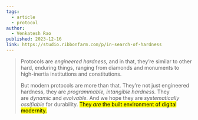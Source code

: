 ```yaml
---
tags:
  - article
  - protocol
author:
  - Venkatesh Rao
published: 2023-12-16
link: https://studio.ribbonfarm.com/p/in-search-of-hardness
---
```


> Protocols are _engineered_ _hardness,_ and in that, they’re similar to other hard, enduring things, ranging from diamonds and monuments to high-inertia institutions and constitutions.
> 
> But modern protocols are more than that. They’re not just engineered hardness, they are _programmable, intangible hardness._ They are _dynamic_ and _evolvable._ And we hope they are _systematically ossifiable_ for durability. <mark>They _are_ the built environment of digital modernity.</mark>

